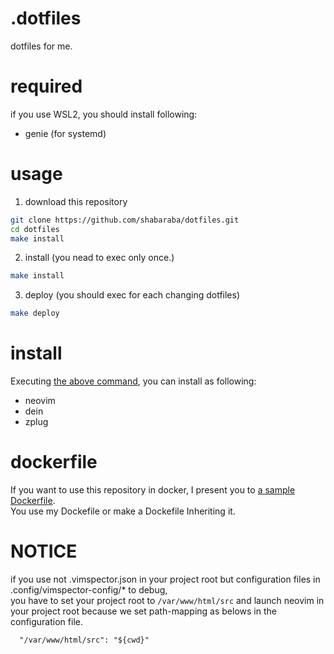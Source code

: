 # .dotfiles
dotfiles for me.

# required
if you use WSL2, you should install following:
- genie (for systemd)

# usage
1. download this repository  
```sh
git clone https://github.com/shabaraba/dotfiles.git
cd dotfiles 
make install
```
2. install (you nead to exec only once.)
```sh
make install
```
3. deploy (you should exec for each changing dotfiles)
```sh
make deploy
```

# install
Executing [the above command](#usage), you can install as following:
- neovim
- dein
- zplug

# dockerfile
If you want to use this repository in docker, I present you to [a sample Dockerfile](https://github.com/shabaraba/dotfiles/blob/main/Dockerfile).  
You use my Dockefile or make a Dockefile Inheriting it. 

# NOTICE
if you use not .vimspector.json in your project root but configuration files in .config/vimspector-config/\* to debug,  
you have to set your project root to `/var/www/html/src` and launch neovim in your project root because we set path-mapping as belows in the configuration file.
```
  "/var/www/html/src": "${cwd}"
```

